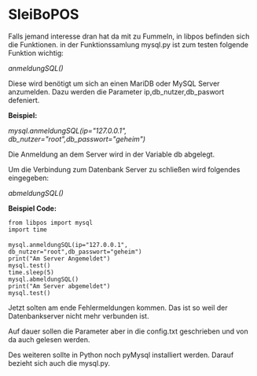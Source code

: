 <h1 xmlns="http://www.w3.org/1999/html">SleiBoPOS </h1>

<p>Falls jemand interesse dran hat da mit zu Fummeln, in libpos befinden sich die Funktionen.
in der Funktionssamlung mysql.py ist zum testen folgende Funktion wichtig:</p>
<p><i>anmeldungSQL()</i></p>
<p>Diese wird benötigt um sich an einen MariDB oder MySQL Server 
anzumelden. Dazu werden die Parameter ip,db_nutzer,db_paswort defeniert.</p>
<p><b>Beispiel:</b></p>
<p><i>mysql.anmeldungSQL(ip="127.0.0.1", db_nutzer="root",db_passwort="geheim")</i></p>
<p>Die Anmeldung an dem Server wird in der Variable <style="color:red">db</style> abgelegt.</p>
<p>Um die Verbindung zum Datenbank Server zu schließen wird folgendes eingegeben:</p>
<p><i>abmeldungSQL()</i></p>
<p><b>Beispiel Code:</b></p>
<p><code>from libpos import mysql</code><br>
<code>import time</code><br>
<br>
<code>mysql.anmeldungSQL(ip="127.0.0.1", db_nutzer="root",db_passwort="geheim")</code><br>
<code>print("Am Server Angemeldet")</code><br>
<code>mysql.test()</code><br>
<code>time.sleep(5)</code><br>
<code>mysql.abmeldungSQL()</code><br>
<code>print("Am Server abgemeldet")</code><br>
<code>mysql.test()</code></p>
<p>Jetzt solten am ende Fehlermeldungen kommen. Das ist so weil der Datenbankserver nicht mehr verbunden ist.</p>
<p> Auf dauer sollen die Parameter aber in die config.txt geschrieben und von da auch gelesen werden. </p>
<p> Des weiteren sollte in Python noch pyMysql installiert werden. Darauf bezieht sich auch die mysql.py.</p>
 
      











